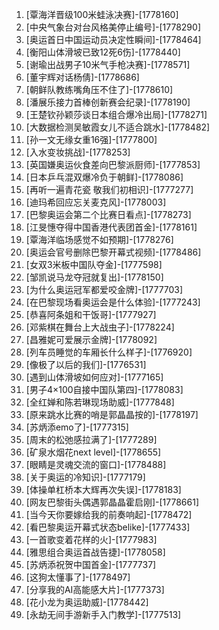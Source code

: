 
1. [覃海洋晋级100米蛙泳决赛]-[1778160]
1. [中央气象台对台风格美停止编号]-[1778290]
1. [奥运首日中国运动员决定性瞬间]-[1778464]
1. [衡阳山体滑坡已致12死6伤]-[1778440]
1. [谢瑜出战男子10米气手枪决赛]-[1778571]
1. [董宇辉对话杨倩]-[1778686]
1. [朝鲜队教练嘴角压不住了]-[1778610]
1. [潘展乐接力首棒创新赛会纪录]-[1778190]
1. [王楚钦孙颖莎谈日本组合爆冷出局]-[1778271]
1. [大数据检测吴敏霞女儿不适合跳水]-[1778482]
1. [孙一文无缘女重16强]-[1777800]
1. [入水变妆挑战]-[1778253]
1. [英国嫌奥运伙食差向巴黎派厨师]-[1777853]
1. [日本乒乓混双爆冷负于朝鲜]-[1778086]
1. [再听一遍青花瓷 敬我们初相识]-[1777277]
1. [迪玛希回应忘关麦克风]-[1778003]
1. [巴黎奥运会第二个比赛日看点]-[1778273]
1. [江旻憓夺得中国香港代表团首金]-[1778161]
1. [覃海洋临场感觉不如预期]-[1778276]
1. [奥运会官号删除巴黎开幕式视频]-[1778486]
1. [女双3米板中国队夺金]-[1777598]
1. [邹凯说马龙夺冠就复出]-[1778150]
1. [为什么奥运冠军都爱咬金牌]-[1777703]
1. [在巴黎现场看奥运会是什么体验]-[1777243]
1. [恭喜阿条姐和干饭哥]-[1777927]
1. [邓紫棋在舞台上大战虫子]-[1778224]
1. [昌雅妮可爱展示金牌]-[1778092]
1. [列车员睡觉的车厢长什么样子]-[1776920]
1. [像极了以后的我们]-[1776531]
1. [遇到山体滑坡如何应对]-[1777165]
1. [男子4×100自接中国队第四]-[1778083]
1. [全红婵和陈若琳现场助威]-[1777848]
1. [原来跳水比赛的哨是郭晶晶按的]-[1778197]
1. [苏炳添emo了]-[1777315]
1. [周末的松弛感拉满了]-[1777289]
1. [矿泉水烟花next level]-[1778655]
1. [眼睛是灵魂交流的窗口]-[1778488]
1. [关于奥运的冷知识]-[1777179]
1. [体操单杠桥本大辉再次失误]-[1778183]
1. [网友巴黎街头偶遇郭晶晶霍启刚]-[1778661]
1. [当今天你要嫁给我的前奏响起]-[1778472]
1. [看巴黎奥运开幕式状态belike]-[1777433]
1. [一首歌变着花样的火]-[1777983]
1. [雅思组合奥运首战告捷]-[1778058]
1. [苏炳添祝贺中国首金]-[1777737]
1. [这狗太懂事了]-[1778497]
1. [分享我的AI高能感大片]-[1777373]
1. [花小龙为奥运助威]-[1778442]
1. [永劫无间手游新手入门教学]-[1777513]